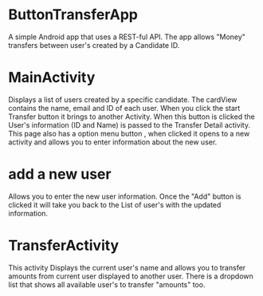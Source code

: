 # ButtonTransferApp
A simple Android app that uses a REST-ful API. The app allows "Money" transfers between user's created by a Candidate ID.

# MainActivity 

Displays a list of users created by a specific candidate. The cardView contains the name, email and ID of each user. When you click the start Transfer button it brings to another Activity. When this button is clicked the User's information (ID and Name) is passed to the Transfer Detail activity. This page also has a option menu button , when clicked it opens to a new activity and allows you to enter information about the new user.


# add a new user

Allows you to enter the new user information. Once the "Add" button is clicked it will take you back to the List of user's with the updated information. 


# TransferActivity 

This activity Displays the current user's name and allows you to transfer amounts from current user displayed to another user. There is a dropdown list that shows all available user's to transfer "amounts" too.










